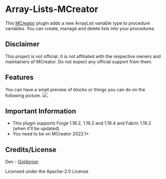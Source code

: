 # Array-Lists-MCreator
This [MCreator](https://mcreator.net/) plugin adds a new ArrayList variable type to procedure variables.
You can create, manage and delete lists into your procedures.

## Disclaimer
This project is not official. It is not affiliated with the respective owners and maintainers of MCreator. Do not expect any official support from them.

## Features
You can have a small preview of blocks or things you can do on the following picture.
![](https://i.imgur.com/ZgTzx3N.png).

## Important Information
* This plugin supports Forge 1.18.2, 1.19.2 and 1.19.4 and Fabric 1.19.2 (when it'll be updated)
* You need to be on MCreator 2022.1+

## Credits/License
Dev - [Goldorion](https://github.com/Goldorion)

Licensed under the Apache-2.0 License
